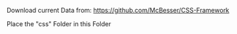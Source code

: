 Download current Data from:
https://github.com/McBesser/CSS-Framework

Place the "css" Folder in this Folder